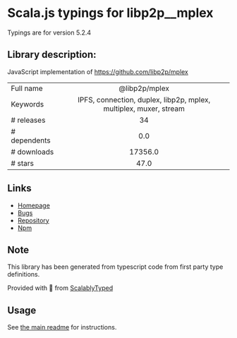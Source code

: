 
# Scala.js typings for libp2p__mplex

Typings are for version 5.2.4

## Library description:
JavaScript implementation of https://github.com/libp2p/mplex

|                    |                 |
| ------------------ | :-------------: |
| Full name          | @libp2p/mplex |
| Keywords           | IPFS, connection, duplex, libp2p, mplex, multiplex, muxer, stream |
| # releases         | 34 |
| # dependents       | 0.0 |
| # downloads        | 17356.0 |
| # stars            | 47.0 |

## Links
- [Homepage](https://github.com/libp2p/js-libp2p-mplex#readme)
- [Bugs](https://github.com/libp2p/js-libp2p-mplex/issues)
- [Repository](https://github.com/libp2p/js-libp2p-mplex)
- [Npm](https://www.npmjs.com/package/%40libp2p%2Fmplex)
    


## Note
This library has been generated from typescript code from first party type definitions.

Provided with :purple_heart: from [ScalablyTyped](https://github.com/oyvindberg/ScalablyTyped)

## Usage
See [the main readme](../../readme.md) for instructions.


